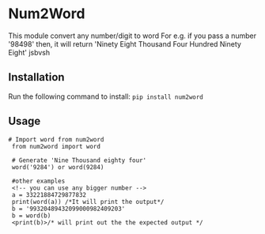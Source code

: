   #  Num2Word
  
  This module convert any number/digit to word
  For e.g. if you pass a number '98498' then,
  it will return 'Ninety Eight Thousand Four Hundred Ninety Eight' jsbvsh

## Installation
  Run the following command to install:
  ```pip install num2word```

## Usage
  ```Import word from num2word
  # Import word from num2word
   from num2word import word
   
   # Generate 'Nine Thousand eighty four'
   word('9284') or word(9284)

   #other examples
   <!-- you can use any bigger number -->
   a = 33221884729877832
   print(word(a)) /*It will print the output*/
   b = '99320489432099000982409203'
   b = word(b)
   <print(b)>/* will print out the the expected output */

  ```

